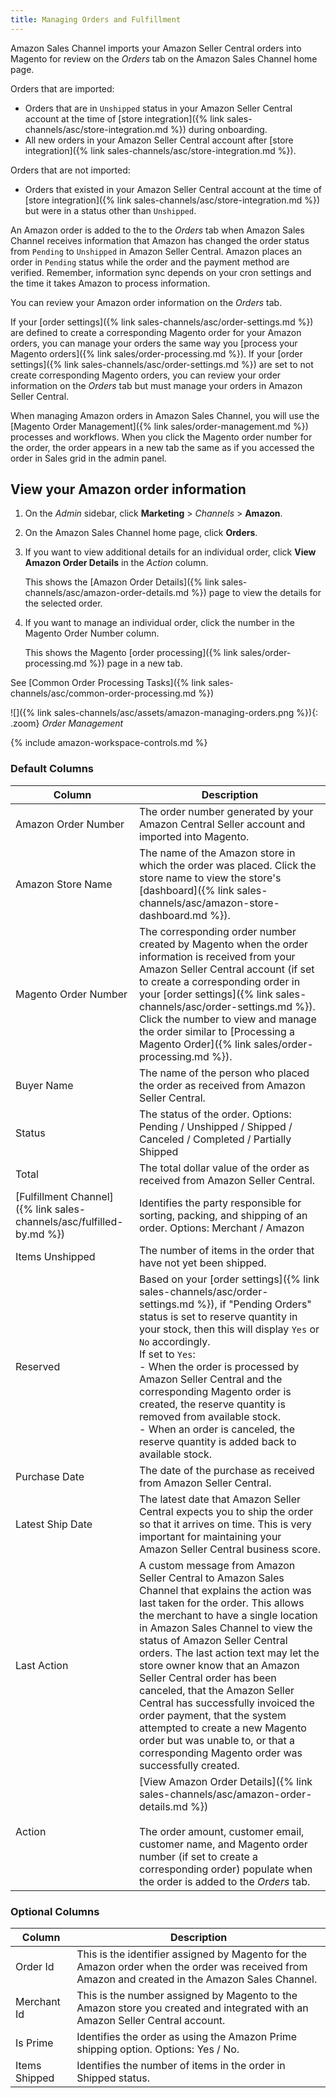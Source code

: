 ```yaml
---
title: Managing Orders and Fulfillment
---
```



Amazon Sales Channel imports your Amazon Seller Central orders into Magento for review on the _Orders_ tab on the Amazon Sales Channel home page.

Orders that are imported:

- Orders that are in `Unshipped` status in your Amazon Seller Central account at the time of [store integration]({% link sales-channels/asc/store-integration.md %}) during onboarding.
- All new orders in your Amazon Seller Central account after [store integration]({% link sales-channels/asc/store-integration.md %}).

Orders that are not imported:

- Orders that existed in your Amazon Seller Central account at the time of [store integration]({% link sales-channels/asc/store-integration.md %}) but were in a status other than `Unshipped`.

An Amazon order is added to the to the _Orders_ tab when Amazon Sales Channel receives information that Amazon has changed the order status from `Pending` to `Unshipped` in Amazon Seller Central. Amazon places an order in `Pending` status while the order and the payment method are verified. Remember, information sync depends on your cron settings and the time it takes Amazon to process information.

You can review your Amazon order information on the _Orders_ tab.

If your [order settings]({% link sales-channels/asc/order-settings.md %}) are defined to create a corresponding Magento order for your Amazon orders, you can manage your orders the same way you [process your Magento orders]({% link sales/order-processing.md %}). If your [order settings]({% link sales-channels/asc/order-settings.md %}) are set to not create corresponding Magento orders, you can review your order information on the _Orders_ tab but must manage your orders in Amazon Seller Central.

When managing Amazon orders in Amazon Sales Channel, you will use the [Magento Order Management]({% link sales/order-management.md %}) processes and workflows. When you click the Magento order number for the order, the order appears in a new tab the same as if you accessed the order in Sales grid in the admin panel.

## View your Amazon order information

1. On the _Admin_ sidebar, click **Marketing** > _Channels_ > **Amazon**.

1. On the Amazon Sales Channel home page, click **Orders**.

1. If you want to view additional details for an individual order, click **View Amazon Order Details** in the _Action_ column.

    This shows the [Amazon Order Details]({% link sales-channels/asc/amazon-order-details.md %}) page to view the details for the selected order.

1. If you want to manage an individual order, click the number in the Magento Order Number column.

    This shows the Magento [order processing]({% link sales/order-processing.md %}) page in a new tab.

See [Common Order Processing Tasks]({% link sales-channels/asc/common-order-processing.md %})

![]({% link sales-channels/asc/assets/amazon-managing-orders.png %}){: .zoom}
_Order Management_

{% include amazon-workspace-controls.md %}

### Default Columns

|Column|Description|
|---|---|
|Amazon Order Number|The order number generated by your Amazon Central Seller account and imported into Magento. |
|Amazon Store Name|The name of the Amazon store in which the order was placed. Click the store name to view the store's [dashboard]({% link sales-channels/asc/amazon-store-dashboard.md %}). |
|Magento Order Number|The corresponding order number created by Magento when the order information is received from your Amazon Seller Central account (if set to create a corresponding order in your [order settings]({% link sales-channels/asc/order-settings.md %}). Click the number to view and manage the order similar to [Processing a Magento Order]({% link sales/order-processing.md %}). |
|Buyer Name|The name of the person who placed the order as received from Amazon Seller Central. |
|Status|The status of the order. Options: Pending / Unshipped / Shipped / Canceled / Completed / Partially Shipped |
|Total|The total dollar value of the order as received from Amazon Seller Central. |
|[Fulfillment Channel]({% link sales-channels/asc/fulfilled-by.md %})|Identifies the party responsible for sorting, packing, and shipping of an order. Options: Merchant / Amazon |
|Items Unshipped|The number of items in the order that have not yet been shipped. |
|Reserved|Based on your [order settings]({% link sales-channels/asc/order-settings.md %}), if "Pending Orders" status is set to reserve quantity in your stock, then this will display `Yes` or `No` accordingly.<br/>If set to `Yes`:<br/>- When the order is processed by Amazon Seller Central and the corresponding Magento order is created, the reserve quantity is removed from available stock.<br/>- When an order is canceled, the reserve quantity is added back to available stock. |
|Purchase Date|The date of the purchase as received from Amazon Seller Central. |
|Latest Ship Date|The latest date that Amazon Seller Central expects you to ship the order so that it arrives on time. This is very important for maintaining your Amazon Seller Central business score. |
|Last Action|A custom message from Amazon Seller Central to Amazon Sales Channel that explains the action was last taken for the order. This allows the merchant to have a single location in Amazon Sales Channel to view the status of Amazon Seller Central orders. The last action text may let the store owner know that an Amazon Seller Central order has been canceled, that the Amazon Seller Central has successfully invoiced the order payment, that the system attempted to create a new Magento order but was unable to, or that a corresponding Magento order was successfully created. |
|Action|[View Amazon Order Details]({% link sales-channels/asc/amazon-order-details.md %})<br/><br/>The order amount, customer email, customer name, and Magento order number (if set to create a corresponding order) populate when the order is added to the _Orders_ tab. |

### Optional Columns

|Column|Description|
|---|---|
|Order Id|This is the identifier assigned by Magento for the Amazon order when the order was received from Amazon and created in the Amazon Sales Channel. |
|Merchant Id|This is the number assigned by Magento to the Amazon store you created and integrated with an Amazon Seller Central account. |
|Is Prime|Identifies the order as using the Amazon Prime shipping option. Options: Yes / No. |
|Items Shipped|Identifies the number of items in the order in Shipped status. |
